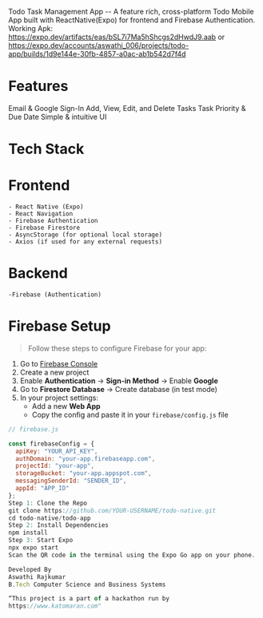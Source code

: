 Todo Task Management App -- A feature rich, cross-platform Todo Mobile App built with ReactNative(Expo) for frontend and Firebase Authentication.
Working Apk: https://expo.dev/artifacts/eas/bSL7i7Ma5hShcgs2dHwdJ9.aab
or  https://expo.dev/accounts/aswathi_006/projects/todo-app/builds/1d9e144e-30fb-4857-a0ac-ab1b542d7f4d
# Features
Email & Google Sign-In 
Add, View, Edit, and Delete Tasks
Task Priority & Due Date 
Simple & intuitive UI 

# Tech Stack
  # Frontend 
    - React Native (Expo)
    - React Navigation
    - Firebase Authentication
    - Firebase Firestore
    - AsyncStorage (for optional local storage)
    - Axios (if used for any external requests)
  # Backend
    -Firebase (Authentication) 
  # Firebase Setup
  > Follow these steps to configure Firebase for your app:

1. Go to [Firebase Console](https://console.firebase.google.com/)
2. Create a new project
3. Enable **Authentication** → **Sign-in Method** → Enable **Google**
4. Go to **Firestore Database** → Create database (in test mode)
5. In your project settings:
   - Add a new **Web App**
   - Copy the config and paste it in your `firebase/config.js` file

```js
// firebase.js

const firebaseConfig = {
  apiKey: "YOUR_API_KEY",
  authDomain: "your-app.firebaseapp.com",
  projectId: "your-app",
  storageBucket: "your-app.appspot.com",
  messagingSenderId: "SENDER_ID",
  appId: "APP_ID"
};
Step 1: Clone the Repo
git clone https://github.com/YOUR-USERNAME/todo-native.git
cd todo-native/todo-app
Step 2: Install Dependencies
npm install
Step 3: Start Expo
npx expo start
Scan the QR code in the terminal using the Expo Go app on your phone.

Developed By
Aswathi Rajkumar
B.Tech Computer Science and Business Systems

“This project is a part of a hackathon run by
https://www.katomaran.com"

  
